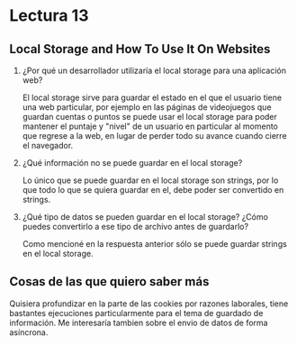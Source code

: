 # Lectura 13

## Local Storage and How To Use It On Websites

1. ¿Por qué un desarrollador utilizaría el local storage para una aplicación web?

    El local storage sirve para guardar el estado en el que el usuario tiene una web particular, por ejemplo en las páginas de videojuegos que guardan cuentas o puntos se puede usar el local storage para poder mantener el puntaje y "nivel" de un usuario en particular al momento que regrese a la web, en lugar de perder todo su avance cuando cierre el navegador. 

2. ¿Qué información no se puede guardar en el local storage?

    Lo único que se puede guardar en el local storage son strings, por lo que todo lo que se quiera guardar en el, debe poder ser convertido en strings. 

3. ¿Qué tipo de datos se pueden guardar en el local storage? ¿Cómo puedes convertirlo a ese tipo de archivo antes de guardarlo?

    Como mencioné en la respuesta anterior sólo se puede guardar strings en el local storage. 

## Cosas de las que quiero saber más

Quisiera profundizar en la parte de las cookies por razones laborales, tiene bastantes ejecuciones particularmente para el tema de guardado de información. Me interesaría tambien sobre el envio de datos de forma asíncrona.
